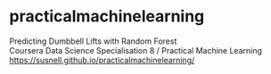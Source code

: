 # practicalmachinelearning  
Predicting Dumbbell Lifts with Random Forest  
Coursera Data Science Specialisation 8 / Practical Machine Learning  
https://susnell.github.io/practicalmachinelearning/

